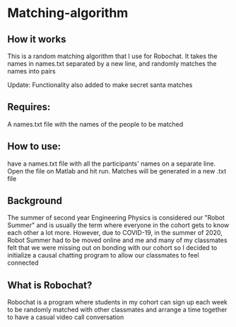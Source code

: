# Matching-algorithm
## How it works
This is a random matching algorithm that I use for Robochat. It takes the names in names.txt separated by a new line, and randomly matches the names into pairs

Update: Functionality also added to make secret santa matches 

## Requires:
A names.txt file with the names of the people to be matched

## How to use:
have a names.txt file with all the participants' names on a separate line. Open the file on Matlab and hit run. Matches will be generated in a new .txt file

## Background
The summer of second year Engineering Physics is considered our "Robot Summer" and is usually the term where everyone in the cohort gets to know each other a lot more. However, due to COVID-19, in the summer of 2020, Robot Summer had to be moved online and me and many of my classmates felt that we were missing out on bonding with our cohort so I decided to initialize a causal chatting program to allow our classmates to feel connected

## What is Robochat?
Robochat is a program where students in my cohort can sign up each week to be randomly matched with other classmates and arrange a time together to have a casual video call conversation
